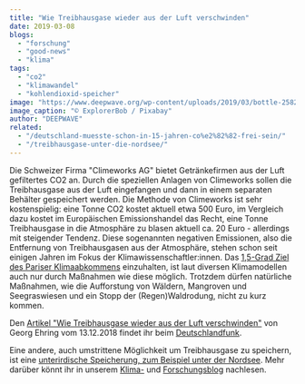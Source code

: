 ```yaml
---
title: "Wie Treibhausgase wieder aus der Luft verschwinden"
date: 2019-03-08
blogs: 
  - "forschung"
  - "good-news"
  - "klima"
tags: 
  - "co2"
  - "klimawandel"
  - "kohlendioxid-speicher"
image: "https://www.deepwave.org/wp-content/uploads/2019/03/bottle-2582012_1920.jpg"
image_caption: "© ExplorerBob / Pixabay"
author: "DEEPWAVE"
related: 
  - "/deutschland-muesste-schon-in-15-jahren-co%e2%82%82-frei-sein/"
  - "/treibhausgase-unter-die-nordsee/"
---
```


Die Schweizer Firma "Climeworks AG" bietet Getränkefirmen aus der Luft gefiltertes CO2 an. Durch die speziellen Anlagen von Climeworks sollen die Treibhausgase aus der Luft eingefangen und dann in einem separaten Behälter gespeichert werden. Die Methode von Climeworks ist sehr kostenspielig: eine Tonne CO2 kostet aktuell etwa 500 Euro, im Vergleich dazu kostet im Europäischen Emissionshandel das Recht, eine Tonne Treibhausgase in die Atmosphäre zu blasen aktuell ca. 20 Euro - allerdings mit steigender Tendenz. Diese sogenannten negativen Emissionen, also die Entfernung von Treibhausgasen aus der Atmosphäre, stehen schon seit einigen Jahren im Fokus der Klimawissenschaftler:innen. Das [1,5-Grad Ziel des Pariser Klimaabkommens](https://www.deepwave.org/deutschland-muesste-schon-in-15-jahren-co%e2%82%82-frei-sein/) einzuhalten, ist laut diversen Klimamodellen auch nur durch Maßnahmen wie diese möglich. Trotzdem dürfen natürliche Maßnahmen, wie die Aufforstung von Wäldern, Mangroven und Seegraswiesen und ein Stopp der (Regen)Waldrodung, nicht zu kurz kommen.

Den [Artikel "Wie Treibhausgase wieder aus der Luft verschwinden"](https://www.deutschlandfunk.de/klimaschutz-wie-treibhausgase-wieder-aus-der-luft.697.de.html?dram%3Aarticle_id=435845) von Georg Ehring vom 13.12.2018 findet ihr beim [Deutschlandfunk](https://www.deutschlandfunk.de/).

Eine andere, auch umstrittene Möglichkeit um Treibhausgase zu speichern, ist eine [unterirdische Speicherung, zum Beispiel unter der Nordsee](https://www.deepwave.org/treibhausgase-unter-die-nordsee/). Mehr darüber könnt ihr in unserem [Klima-](https://www.deepwave.org/blogs/klima/) und [Forschungsblog](https://www.deepwave.org/blogs/forschung/) nachlesen.
